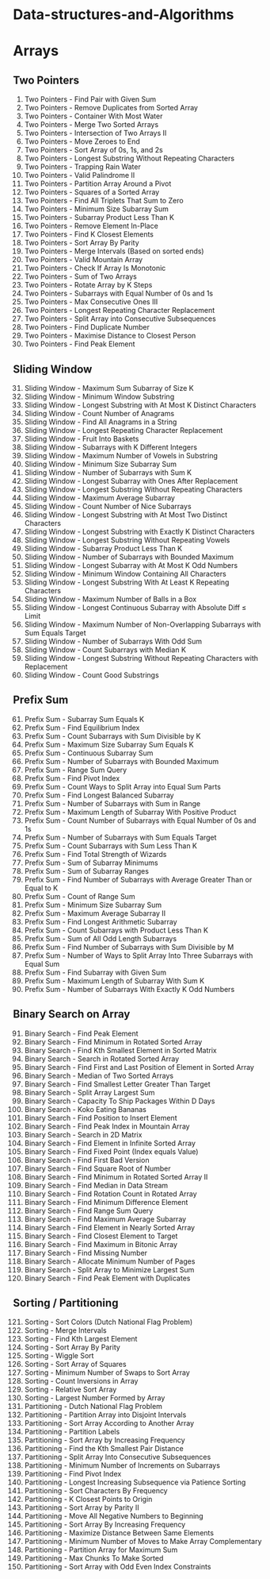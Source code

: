 # Data-structures-and-Algorithms
# Arrays

## Two Pointers 

1. Two Pointers - Find Pair with Given Sum  
2. Two Pointers - Remove Duplicates from Sorted Array  
3. Two Pointers - Container With Most Water  
4. Two Pointers - Merge Two Sorted Arrays  
5. Two Pointers - Intersection of Two Arrays II  
6. Two Pointers - Move Zeroes to End  
7. Two Pointers - Sort Array of 0s, 1s, and 2s  
8. Two Pointers - Longest Substring Without Repeating Characters  
9. Two Pointers - Trapping Rain Water  
10. Two Pointers - Valid Palindrome II  
11. Two Pointers - Partition Array Around a Pivot  
12. Two Pointers - Squares of a Sorted Array  
13. Two Pointers - Find All Triplets That Sum to Zero  
14. Two Pointers - Minimum Size Subarray Sum  
15. Two Pointers - Subarray Product Less Than K  
16. Two Pointers - Remove Element In-Place  
17. Two Pointers - Find K Closest Elements  
18. Two Pointers - Sort Array By Parity  
19. Two Pointers - Merge Intervals (Based on sorted ends)  
20. Two Pointers - Valid Mountain Array  
21. Two Pointers - Check If Array Is Monotonic  
22. Two Pointers - Sum of Two Arrays  
23. Two Pointers - Rotate Array by K Steps  
24. Two Pointers - Subarrays with Equal Number of 0s and 1s  
25. Two Pointers - Max Consecutive Ones III  
26. Two Pointers - Longest Repeating Character Replacement  
27. Two Pointers - Split Array into Consecutive Subsequences  
28. Two Pointers - Find Duplicate Number  
29. Two Pointers - Maximise Distance to Closest Person  
30. Two Pointers - Find Peak Element  

## Sliding Window

31. Sliding Window - Maximum Sum Subarray of Size K  
32. Sliding Window - Minimum Window Substring  
33. Sliding Window - Longest Substring with At Most K Distinct Characters  
34. Sliding Window - Count Number of Anagrams  
35. Sliding Window - Find All Anagrams in a String  
36. Sliding Window - Longest Repeating Character Replacement  
37. Sliding Window - Fruit Into Baskets  
38. Sliding Window - Subarrays with K Different Integers  
39. Sliding Window - Maximum Number of Vowels in Substring  
40. Sliding Window - Minimum Size Subarray Sum  
41. Sliding Window - Number of Subarrays with Sum K  
42. Sliding Window - Longest Subarray with Ones After Replacement  
43. Sliding Window - Longest Substring Without Repeating Characters  
44. Sliding Window - Maximum Average Subarray  
45. Sliding Window - Count Number of Nice Subarrays  
46. Sliding Window - Longest Substring with At Most Two Distinct Characters  
47. Sliding Window - Longest Substring with Exactly K Distinct Characters  
48. Sliding Window - Longest Substring Without Repeating Vowels  
49. Sliding Window - Subarray Product Less Than K  
50. Sliding Window - Number of Subarrays with Bounded Maximum  
51. Sliding Window - Longest Subarray with At Most K Odd Numbers  
52. Sliding Window - Minimum Window Containing All Characters  
53. Sliding Window - Longest Substring With At Least K Repeating Characters  
54. Sliding Window - Maximum Number of Balls in a Box  
55. Sliding Window - Longest Continuous Subarray with Absolute Diff ≤ Limit  
56. Sliding Window - Maximum Number of Non-Overlapping Subarrays with Sum Equals Target  
57. Sliding Window - Number of Subarrays With Odd Sum  
58. Sliding Window - Count Subarrays with Median K  
59. Sliding Window - Longest Substring Without Repeating Characters with Replacement  
60. Sliding Window - Count Good Substrings  

## Prefix Sum 

61. Prefix Sum - Subarray Sum Equals K  
62. Prefix Sum - Find Equilibrium Index  
63. Prefix Sum - Count Subarrays with Sum Divisible by K  
64. Prefix Sum - Maximum Size Subarray Sum Equals K  
65. Prefix Sum - Continuous Subarray Sum  
66. Prefix Sum - Number of Subarrays with Bounded Maximum  
67. Prefix Sum - Range Sum Query  
68. Prefix Sum - Find Pivot Index  
69. Prefix Sum - Count Ways to Split Array into Equal Sum Parts  
70. Prefix Sum - Find Longest Balanced Subarray  
71. Prefix Sum - Number of Subarrays with Sum in Range  
72. Prefix Sum - Maximum Length of Subarray With Positive Product  
73. Prefix Sum - Count Number of Subarrays with Equal Number of 0s and 1s  
74. Prefix Sum - Number of Subarrays with Sum Equals Target  
75. Prefix Sum - Count Subarrays with Sum Less Than K  
76. Prefix Sum - Find Total Strength of Wizards  
77. Prefix Sum - Sum of Subarray Minimums  
78. Prefix Sum - Sum of Subarray Ranges  
79. Prefix Sum - Find Number of Subarrays with Average Greater Than or Equal to K  
80. Prefix Sum - Count of Range Sum  
81. Prefix Sum - Minimum Size Subarray Sum  
82. Prefix Sum - Maximum Average Subarray II  
83. Prefix Sum - Find Longest Arithmetic Subarray  
84. Prefix Sum - Count Subarrays with Product Less Than K  
85. Prefix Sum - Sum of All Odd Length Subarrays  
86. Prefix Sum - Find Number of Subarrays with Sum Divisible by M  
87. Prefix Sum - Number of Ways to Split Array Into Three Subarrays with Equal Sum  
88. Prefix Sum - Find Subarray with Given Sum  
89. Prefix Sum - Maximum Length of Subarray With Sum K  
90. Prefix Sum - Number of Subarrays With Exactly K Odd Numbers  

## Binary Search on Array

91. Binary Search - Find Peak Element  
92. Binary Search - Find Minimum in Rotated Sorted Array  
93. Binary Search - Find Kth Smallest Element in Sorted Matrix  
94. Binary Search - Search in Rotated Sorted Array  
95. Binary Search - Find First and Last Position of Element in Sorted Array  
96. Binary Search - Median of Two Sorted Arrays  
97. Binary Search - Find Smallest Letter Greater Than Target  
98. Binary Search - Split Array Largest Sum  
99. Binary Search - Capacity To Ship Packages Within D Days  
100. Binary Search - Koko Eating Bananas  
101. Binary Search - Find Position to Insert Element  
102. Binary Search - Find Peak Index in Mountain Array  
103. Binary Search - Search in 2D Matrix  
104. Binary Search - Find Element in Infinite Sorted Array  
105. Binary Search - Find Fixed Point (Index equals Value)  
106. Binary Search - Find First Bad Version  
107. Binary Search - Find Square Root of Number  
108. Binary Search - Find Minimum in Rotated Sorted Array II  
109. Binary Search - Find Median in Data Stream  
110. Binary Search - Find Rotation Count in Rotated Array  
111. Binary Search - Find Minimum Difference Element  
112. Binary Search - Find Range Sum Query  
113. Binary Search - Find Maximum Average Subarray  
114. Binary Search - Find Element in Nearly Sorted Array  
115. Binary Search - Find Closest Element to Target  
116. Binary Search - Find Maximum in Bitonic Array  
117. Binary Search - Find Missing Number  
118. Binary Search - Allocate Minimum Number of Pages  
119. Binary Search - Split Array to Minimize Largest Sum  
120. Binary Search - Find Peak Element with Duplicates  

## Sorting / Partitioning 

121. Sorting - Sort Colors (Dutch National Flag Problem)  
122. Sorting - Merge Intervals  
123. Sorting - Find Kth Largest Element  
124. Sorting - Sort Array By Parity  
125. Sorting - Wiggle Sort  
126. Sorting - Sort Array of Squares  
127. Sorting - Minimum Number of Swaps to Sort Array  
128. Sorting - Count Inversions in Array  
129. Sorting - Relative Sort Array  
130. Sorting - Largest Number Formed by Array  
131. Partitioning - Dutch National Flag Problem  
132. Partitioning - Partition Array into Disjoint Intervals  
133. Partitioning - Sort Array According to Another Array  
134. Partitioning - Partition Labels  
135. Partitioning - Sort Array by Increasing Frequency  
136. Partitioning - Find the Kth Smallest Pair Distance  
137. Partitioning - Split Array Into Consecutive Subsequences  
138. Partitioning - Minimum Number of Increments on Subarrays  
139. Partitioning - Find Pivot Index  
140. Partitioning - Longest Increasing Subsequence via Patience Sorting  
141. Partitioning - Sort Characters By Frequency  
142. Partitioning - K Closest Points to Origin  
143. Partitioning - Sort Array by Parity II  
144. Partitioning - Move All Negative Numbers to Beginning  
145. Partitioning - Sort Array By Increasing Frequency  
146. Partitioning - Maximize Distance Between Same Elements  
147. Partitioning - Minimum Number of Moves to Make Array Complementary  
148. Partitioning - Partition Array for Maximum Sum  
149. Partitioning - Max Chunks To Make Sorted  
150. Partitioning - Sort Array with Odd Even Index Constraints  

